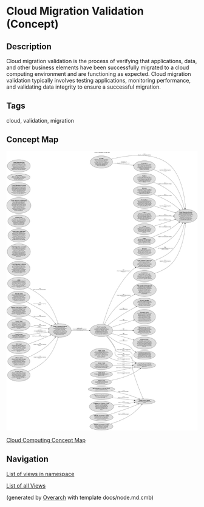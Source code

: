 
# Cloud Migration Validation (Concept)
## Description
Cloud migration validation is the process of verifying that applications, data, and other business elements
          have been successfully migrated to a cloud computing environment and are functioning as expected. Cloud
          migration validation typically involves testing applications, monitoring performance, and validating data
          integrity to ensure a successful migration.


## Tags
cloud, validation, migration

## Concept Map
![Cloud Computing Concept Map](../../software-development/cloud/concept-view.png)

[Cloud Computing Concept Map](../../software-development/cloud/concept-view.md)


## Navigation
[List of views in namespace](./views-in-namespace.md)

[List of all Views](../../views.md)


(generated by [Overarch](https://github.com/soulspace-org/overarch) with template docs/node.md.cmb)
